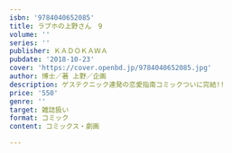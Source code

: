 ```yaml
---
isbn: '9784040652085'
title: ラブホの上野さん　9
volume: ''
series: ''
publisher: ＫＡＤＯＫＡＷＡ
pubdate: '2018-10-23'
cover: 'https://cover.openbd.jp/9784040652085.jpg'
author: 博士／著 上野／企画
description: ゲステクニック連発の恋愛指南コミックついに完結!!
price: '550'
genre: ''
target: 雑誌扱い
format: コミック
content: コミックス・劇画

---
```

